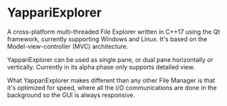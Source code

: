 # YappariExplorer

A cross-platform multi-threaded File Explorer written in C++17 using the Qt framework, currently supporting Windows and Linux. It's based on the Model-view-controller (MVC) architecture.

YappariExplorer can be used as single pane, or dual pane horizontally or vertically. Currently in its alpha phase only supports detailed view.

What YappariExplorer makes different than any other File Manager is that it's optimized for speed, where all the I/O communications are done in the background so the GUI is always responsive.






